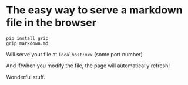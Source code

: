 # The easy way to serve a markdown file in the browser

    pip install grip
    grip markdown.md
    

Will serve your file at `localhost:xxx` (some port number)

And if/when you modify the file, the page will automatically refresh!

Wonderful stuff.

